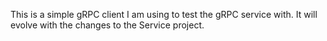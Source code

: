 ﻿This is a simple gRPC client I am using to test the gRPC service with. It will evolve with the changes to the Service project.